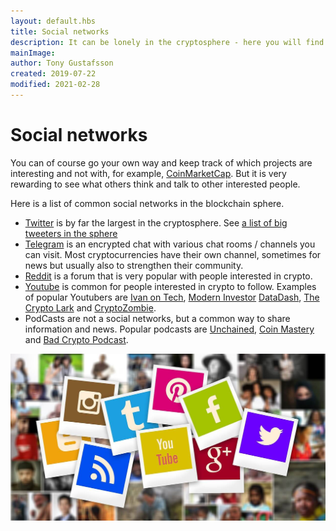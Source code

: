```yaml
---
layout: default.hbs
title: Social networks
description: It can be lonely in the cryptosphere - here you will find information about social networks that relate to cryptocurrencies and blockchains.
mainImage:
author: Tony Gustafsson
created: 2019-07-22
modified: 2021-02-28
---
```


# Social networks

You can of course go your own way and keep track of which projects are interesting and not with, for example, [CoinMarketCap](https://coinmarketcap.com/). But it is very rewarding to see what others think and talk to other interested people.

Here is a list of common social networks in the blockchain sphere.

-   [Twitter](https://www.twitter.com) is by far the largest in the cryptosphere. See [a list of big tweeters in the sphere](https://medium.com/@Uttoken.io/top-50-blockchain-and-crypto-twitter-accounts-to-follow-3a343948d176)
-   [Telegram](https://telegram.org/) is an encrypted chat with various chat rooms / channels you can visit. Most cryptocurrencies have their own channel, sometimes for news but usually also to strengthen their community.
-   [Reddit](https://www.reddit.com) is a forum that is very popular with people interested in crypto.
-   [Youtube](https://www.youtube.com/) is common for people interested in crypto to follow. Examples of popular Youtubers are [Ivan on Tech](https://www.youtube.com/user/LiljeqvistIvan/featured), [Modern Investor](https://www.youtube.com/channel/UC-5HLi3buMzdxjdTdic3Aig) [DataDash](https://www.youtube.com/channel/UCCatR7nWbYrkVXdxXb4cGXw/videos), [The Crypto Lark](https://www.youtube.com/user/larksongbird01) and [CryptoZombie](https://www.youtube.com/channel/UCiUnrCUGCJTCC7KjuW493Ww).
-   PodCasts are not a social networks, but a common way to share information and news. Popular podcasts are [Unchained](https://unchainedpodcast.com/), [Coin Mastery](https://www.coinmastery.com/) and [Bad Crypto Podcast](https://badcryptopodcast.com/).

![Sociala nätverk](img/social-networks.jpg 'Sociala nätverk')
